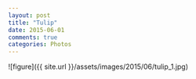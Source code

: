 ```yaml
---
layout: post
title: "Tulip"
date: 2015-06-01
comments: true
categories: Photos
---
```


![figure]({{ site.url }}/assets/images/2015/06/tulip_1.jpg)

